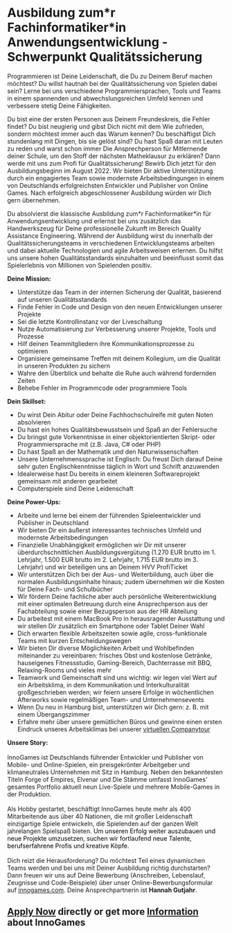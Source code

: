 <h1>Ausbildung zum*r Fachinformatiker*in Anwendungsentwicklung - Schwerpunkt Qualitätssicherung</h1>
<p>Programmieren ist Deine Leidenschaft, die Du zu Deinem Beruf machen möchtest? Du willst hautnah bei der Qualitätssicherung von Spielen dabei sein? Lerne bei uns verschiedene Programmiersprachen, Tools und Teams in einem spannenden und abwechslungsreichen Umfeld kennen und verbessere stetig Deine Fähigkeiten.</p><p>Du bist eine der ersten Personen aus Deinem Freundeskreis, die Fehler findet? Du bist neugierig und gibst Dich nicht mit dem Wie zufrieden, sondern möchtest immer auch das Warum kennen? Du beschäftigst Dich stundenlang mit Dingen, bis sie gelöst sind? Du hast Spaß daran mit Leuten zu reden und warst schon immer Die Ansprechperson für Mitlernende deiner Schule, um den Stoff der nächsten Matheklausur zu erklären? Dann werde mit uns zum Profi für Qualitätssicherung! Bewirb Dich jetzt für den Ausbildungsbeginn im August 2022. Wir bieten Dir aktive Unterstützung durch ein engagiertes Team sowie modernste Arbeitsbedingungen in einem von Deutschlands erfolgreichsten Entwickler und Publisher von Online Games. Nach erfolgreich abgeschlossener Ausbildung würden wir Dich gern übernehmen.</p><p><span style="color: rgb(29,28,29);font-style: normal;font-weight: 400;letter-spacing: normal;text-align: left;text-indent: 0.0px;text-transform: none;white-space: normal;word-spacing: 0.0px;">Du absolvierst die klassische Ausbildung zum*r Fachinformatiker*in für Anwendungsentwicklung und erlernst bei uns zusätzlich das Handwerkszeug für Deine professionelle Zukunft im Bereich Quality Assistance Engineering. </span>Während der Ausbildung wirst du innerhalb der Qualitätssicherungsteams in verschiedenen Entwicklungsteams arbeiten und dabei aktuelle Technologien und agile Arbeitsweisen erlernen. Du hilfst uns unsere hohen Qualitätsstandards einzuhalten und beeinflusst somit das Spielerlebnis von Millionen von Spielenden positiv.</p><p><strong>Deine Mission:</strong></p><ul><li>Unterstütze das Team in der internen Sicherung der Qualität, basierend auf unseren Qualitätsstandards</li><li>Finde Fehler in Code und Design von den neuen Entwicklungen unserer Projekte</li><li>Sei die letzte Kontrollinstanz vor der Liveschaltung</li><li>Nutze Automatisierung zur Verbesserung unserer Projekte, Tools und Prozesse</li><li>Hilf deinen Teammitgliedern ihre Kommunikationsprozesse zu optimieren</li><li>Organisiere gemeinsame Treffen mit deinem Kollegium, um die Qualität in unseren Produkten zu sichern</li><li>Wahre den Überblick und behalte die Ruhe auch während fordernden Zeiten</li><li>Behebe Fehler im Programmcode oder programmiere Tools</li></ul><p><strong>Dein Skillset:<br /></strong></p><ul><li>Du wirst Dein Abitur oder Deine Fachhochschulreife mit guten Noten absolvieren</li><li>Du hast ein hohes Qualitätsbewusstsein und Spaß an der Fehlersuche</li><li>Du bringst gute Vorkenntnisse in einer objektorientierten Skript- oder Programmiersprache mit (z.B. Java, C# oder PHP)</li><li>Du hast Spaß an der Mathematik und den Naturwissenschaften</li><li>Unsere Unternehmenssprache ist Englisch: Du freust Dich darauf Deine sehr guten Englischkenntnisse täglich in Wort und Schrift anzuwenden</li><li>Idealerweise hast Du bereits in einem kleineren Softwareprojekt gemeinsam mit anderen gearbeitet</li><li>Computerspiele sind Deine Leidenschaft</li></ul><p><strong>Deine Power-Ups:</strong></p><ul><li>Arbeite und lerne bei einem der führenden Spieleentwickler und Publisher in Deutschland</li><li>Wir bieten Dir ein äußerst interessantes technisches Umfeld und modernste Arbeitsbedingungen</li><li>Finanzielle Unabhängigkeit ermöglichen wir Dir mit unserer überdurchschnittlichen Ausbildungsvergütung (1.270 EUR brutto im 1. Lehrjahr, 1.500 EUR brutto im 2. Lehrjahr, 1.715 EUR brutto im 3. Lehrjahr) und wir beteiligen uns an Deinem HVV ProfiTicket</li><li>Wir unterstützen Dich bei der Aus- und Weiterbildung, auch über die normalen Ausbildungsinhalte hinaus; zudem übernehmen wir die Kosten für Deine Fach- und Schulbücher </li><li>Wir fördern Deine fachliche aber auch persönliche Weiterentwicklung mit einer optimalen Betreuung durch eine Ansprechperson aus der Fachabteilung sowie einer Bezugsperson aus der HR Abteilung</li><li>Du arbeitest mit einem MacBook Pro in herausragender Ausstattung und wir stellen Dir zusätzlich ein Smartphone oder Tablet Deiner Wahl</li><li>Dich erwarten flexible Arbeitszeiten sowie agile, cross-funktionale Teams mit kurzen Entscheidungswegen</li><li>Wir bieten Dir diverse Möglichkeiten Arbeit und Wohlbefinden miteinander zu vereinbaren: frisches Obst und kostenlose Getränke, hauseigenes Fitnessstudio, Gaming-Bereich, Dachterrasse mit BBQ, Relaxing-Rooms und vieles mehr </li><li>Teamwork und Gemeinschaft sind uns wichtig: wir legen viel Wert auf ein Arbeitsklima, in dem Kommunikation und Interkulturalität großgeschrieben werden; wir feiern unsere Erfolge in wöchentlichen Afterworks sowie regelmäßigen Team- und Unternehmensevents</li><li>Wenn Du neu in Hamburg bist, unterstützen wir Dich gern: z. B. mit einem Übergangszimmer</li><li>Erfahre mehr über unsere gemütlichen Büros und gewinne einen ersten Eindruck unseres Arbeitsklimas bei unserer <a href="https://www.youtube.com/watch?v=yZR6GlDxRag">virtuellen Companytour</a></li></ul><p><strong>Unsere Story:<br /><br /></strong><span>InnoGames ist Deutschlands führender Entwickler und Publisher von Mobile- und Online-Spielen, ein preisgekrönter Arbeitgeber und klimaneutrales Unternehmen mit Sitz in Hamburg. Neben den bekanntesten Titeln Forge of Empires, Elvenar und Die Stämme umfasst InnoGames' gesamtes Portfolio aktuell neun Live-Spiele und mehrere Mobile-Games in der Produktion.<br /><br /></span><span>Als Hobby gestartet, beschäftigt InnoGames heute mehr als 400 Mitarbeitende aus über 40 Nationen, die mit großer Leidenschaft einzigartige Spiele entwickeln, die Spielenden auf der ganzen Welt jahrelangen Spielspaß bieten. <span style="color: rgb(0,0,0);">Um unseren Erfolg weiter auszubauen und neue Projekte umzusetzen, suchen wir fortlaufend neue Talente, berufserfahrene Profis und kreative Köpfe.</span></span><br /><br />Dich reizt die Herausforderung? Du möchtest Teil eines dynamischen Teams werden und bei uns mit Deiner Ausbildung richtig durchstarten? Dann freuen wir uns auf Deine Bewerbung (Anschreiben, Lebenslauf, Zeugnisse und Code-Beispiele) über unser Online-Bewerbungsformular auf <a href="http://innogames.com/" rel="nofollow">innogames.com</a>. Deine Ansprechpartnerin ist <strong>Hannah</strong><strong> Gutjahr</strong>.<span><br /></span></p>

<h2><a href="https://jobs.jobvite.com/careers/innogames/job/oQi5gfwd/apply?__jvst=Job+Board&__jvsd=github_jobs_repo">Apply Now</a> directly or get more <a href="https://www.innogames.com/career/detail/job/ausbildung-zum-r-fachinformatiker-in-anwendungsentwicklung-schwerpunkt-qualitätssicherung/?s=github_jobs_repo">Information</a> about InnoGames</h2>